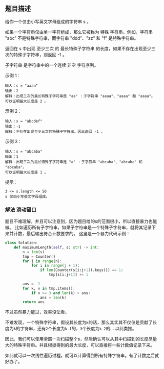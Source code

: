 ## 题目描述
给你一个仅由小写英文字母组成的字符串 s 。

如果一个字符串仅由单一字符组成，那么它被称为 特殊 字符串。例如，字符串 "abc" 不是特殊字符串，而字符串 "ddd"、"zz" 和 "f" 是特殊字符串。

返回在 s 中出现 至少三次 的 最长特殊子字符串 的长度，如果不存在出现至少三次的特殊子字符串，则返回 -1 。

子字符串 是字符串中的一个连续 非空 字符序列。

 

示例 1：
```
输入：s = "aaaa"
输出：2
解释：出现三次的最长特殊子字符串是 "aa" ：子字符串 "aaaa"、"aaaa" 和 "aaaa"。
可以证明最大长度是 2 。
```
示例 2：
```
输入：s = "abcdef"
输出：-1
解释：不存在出现至少三次的特殊子字符串。因此返回 -1 。
```
示例 3：
```
输入：s = "abcaba"
输出：1
解释：出现三次的最长特殊子字符串是 "a" ：子字符串 "abcaba"、"abcaba" 和 "abcaba"。
可以证明最大长度是 1 。
``` 

提示：
```
3 <= s.length <= 50
s 仅由小写英文字母组成。
```

### 解法 滑动窗口
题目不难理解，并且可以注意到，因为题目给的s的范围很小，所以直接暴力也能做。
比如遍历所有子字符串，如果子字符串是一个特殊子字符串，就将其记录下来并计数，最后输出符合计数要求的。
这里是一个暴力代码示例：
```python
class Solution:
    def maximumLength(self, s: str) -> int:
        n = len(s)
        tmp = Counter()
        for j in range(n):
            for i in range(j + 1):
                if len(Counter(s[i:j+1]).keys()) == 1:
                    tmp[s[i:j+1]] += 1
        
        ans = -1
        for k, v in tmp.items():
            if v >= 3 and len(k) > ans:
                ans = len(k)
        return ans
```

不过虽然暴力能过，效率没法看。

不难发现，一个特殊字符串，假设其长度为`k`的话，那么其实其不仅仅是贡献了长度为`k`的字符串，还有`2`个长度为`k-1`的，`3`个长度为`k-2`的…
以此类推。

因此，我们可以使用滑窗一次扫描整个s，然后确认可以从其中扫描到的长度尽量大的特殊字符串。并且根据得到的最大长度，可以直接将一些计数值记录下来。

如此就可以一次线性遍历过程，就可以计算得到所有特殊字符串。有了计数之后就好办了。